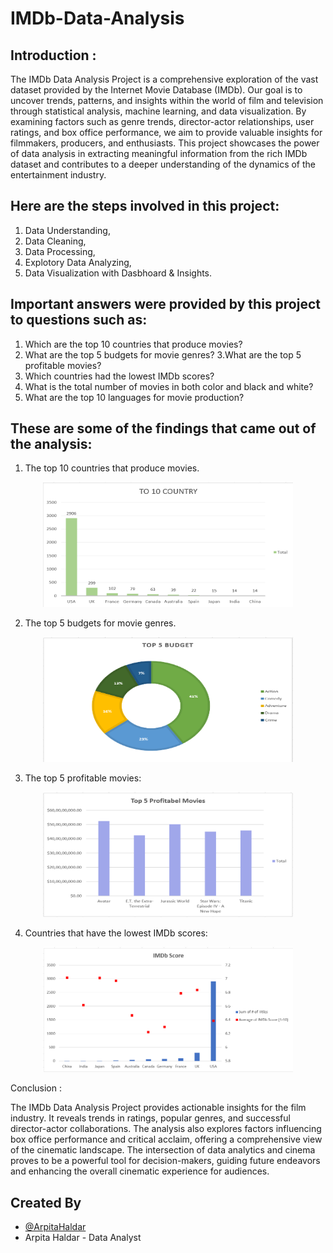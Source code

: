 # IMDb-Data-Analysis


## Introduction :

The IMDb Data Analysis Project is a comprehensive exploration of the vast dataset provided by the Internet Movie Database (IMDb). Our goal is to uncover trends, patterns, and insights within the world of film and television through statistical analysis, machine learning, and data visualization. By examining factors such as genre trends, director-actor relationships, user ratings, and box office performance, we aim to provide valuable insights for filmmakers, producers, and enthusiasts. This project showcases the power of data analysis in extracting meaningful information from the rich IMDb dataset and contributes to a deeper understanding of the dynamics of the entertainment industry.


## Here are the steps involved in this project:

1. Data Understanding,
2. Data Cleaning,
3. Data Processing,
4. Explotory Data Analyzing,
5. Data Visualization with Dasbhoard & Insights.

## Important answers were provided by this project to questions such as:

1. Which are the top 10 countries that produce movies?
2. What are the top 5 budgets for movie genres?
3.What are the top 5 profitable movies?
4. Which countries had the lowest IMDb scores?
5. What is the total number of movies in both color and black and white?
6. What are the top 10 languages for movie production?

## These are some of the findings that came out of the analysis:

1. The top 10 countries that produce movies.

<p align="center">
  <img width="400" height="200" src="https://github.com/ArpitaHaldar/IMDb-Data-Analysis/blob/main/GRAPHS/TOP%201O%20COUNTRY.png">
</p>


2. The top 5 budgets for movie genres.
<p align="center">
  <img width="400" height="200" src="https://github.com/ArpitaHaldar/IMDb-Data-Analysis/blob/main/GRAPHS/top%205%20budget.png">
</p>

3. The top 5 profitable movies:

<p align="center">
  <img width="400" height="200" src="https://github.com/ArpitaHaldar/IMDb-Data-Analysis/blob/main/GRAPHS/Top%205%20Profitabel%20Movies.png">
</p>

4. Countries that have the lowest IMDb scores:

<p align="center">
  <img width="400" height="200" src="https://github.com/ArpitaHaldar/IMDb-Data-Analysis/blob/main/GRAPHS/IMDb%20score.png">
</p>


Conclusion :

The IMDb Data Analysis Project provides actionable insights for the film industry. It reveals trends in ratings, popular genres, and successful director-actor collaborations. The analysis also explores factors influencing box office performance and critical acclaim, offering a comprehensive view of the cinematic landscape. The intersection of data analytics and cinema proves to be a powerful tool for decision-makers, guiding future endeavors and enhancing the overall cinematic experience for audiences.


## Created By

- [@ArpitaHaldar](https://github.com/ArpitaHaldar)
- Arpita Haldar - Data Analyst

